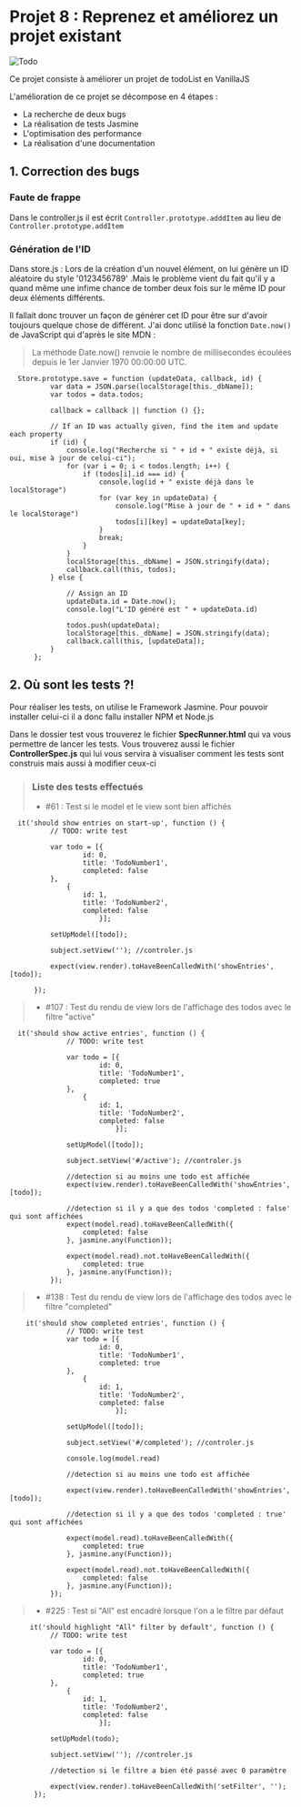 # Projet 8 : Reprenez et améliorez un projet existant

![Todo](https://user.oc-static.com/upload/2017/10/19/15083988221397_Screen%20Shot%202017-10-17%20at%2010.52.21%20AM.png)

Ce projet consiste à améliorer un projet de todoList en VanillaJS

L'amélioration de ce projet se décompose en 4 étapes : 

* La recherche de deux bugs
* La réalisation de tests Jasmine
* L'optimisation des performance 
* La réalisation d'une documentation 

## 1. Correction des bugs 

### Faute de frappe 
Dans le controller.js il est écrit `Controller.prototype.adddItem` au lieu de `Controller.prototype.addItem`

### Génération de l'ID
Dans store.js :
Lors de la création d'un nouvel élément, on lui génère un ID aléatoire du style '0123456789' .Mais le problème vient du fait qu'il y a quand même une infime chance de tomber deux fois sur le même ID pour deux éléments différents.

Il fallait donc trouver un façon de générer cet ID pour être sur d'avoir toujours quelque chose de différent. 
J'ai donc utilisé la fonction `Date.now()` de JavaScript qui d'après le site MDN : 
>La méthode Date.now() renvoie le nombre de millisecondes écoulées depuis le 1er Janvier 1970 00:00:00 UTC.


      Store.prototype.save = function (updateData, callback, id) {
              var data = JSON.parse(localStorage[this._dbName]);
              var todos = data.todos;

              callback = callback || function () {};

              // If an ID was actually given, find the item and update each property
              if (id) {
                  console.log("Recherche si " + id + " existe déjà, si oui, mise à jour de celui-ci");
                  for (var i = 0; i < todos.length; i++) {
                      if (todos[i].id === id) {
                          console.log(id + " existe déjà dans le localStorage")
                          for (var key in updateData) {
                              console.log("Mise à jour de " + id + " dans le localStorage")
                              todos[i][key] = updateData[key];
                          }
                          break;
                      }
                  }
                  localStorage[this._dbName] = JSON.stringify(data);
                  callback.call(this, todos);
              } else {

                  // Assign an ID
                  updateData.id = Date.now();
                  console.log("L'ID généré est " + updateData.id)

                  todos.push(updateData);
                  localStorage[this._dbName] = JSON.stringify(data);
                  callback.call(this, [updateData]);
              }
          };
  
  
## 2. Où sont les tests ?!

Pour réaliser les tests, on utilise le Framework Jasmine.
Pour pouvoir installer celui-ci il a donc fallu installer NPM et Node.js

Dans le dossier test vous trouverez le fichier **SpecRunner.html** qui va vous permettre de lancer les tests. Vous trouverez aussi le fichier **ControllerSpec.js** qui lui vous servira à visualiser comment les tests sont construis mais aussi à modifier ceux-ci 

>### Liste des tests effectués 
>* #61 : Test si le model et le view sont bien affichés

      it('should show entries on start-up', function () {
              // TODO: write test

              var todo = [{
                      id: 0,
                      title: 'TodoNumber1',
                      completed: false
              },
                  {
                      id: 1,
                      title: 'TodoNumber2',
                      completed: false
                          }];

              setUpModel([todo]);

              subject.setView(''); //controler.js

              expect(view.render).toHaveBeenCalledWith('showEntries', [todo]);

          });
>* #107 : Test du rendu de view lors de l'affichage des todos avec le filtre "active"

      it('should show active entries', function () {
                  // TODO: write test

                  var todo = [{
                          id: 0,
                          title: 'TodoNumber1',
                          completed: true
                  },
                      {
                          id: 1,
                          title: 'TodoNumber2',
                          completed: false
                              }];

                  setUpModel([todo]);

                  subject.setView('#/active'); //controler.js

                  //detection si au moins une todo est affichée
                  expect(view.render).toHaveBeenCalledWith('showEntries', [todo]);

                  //detection si il y a que des todos 'completed : false' qui sont affichées
                  expect(model.read).toHaveBeenCalledWith({
                      completed: false
                  }, jasmine.any(Function));

                  expect(model.read).not.toHaveBeenCalledWith({
                      completed: true
                  }, jasmine.any(Function));
              });
              
  >* #138 : Test du rendu de view lors de l'affichage des todos avec le filtre "completed"
  
        it('should show completed entries', function () {
                  // TODO: write test
                  var todo = [{
                          id: 0,
                          title: 'TodoNumber1',
                          completed: true
                  },
                      {
                          id: 1,
                          title: 'TodoNumber2',
                          completed: false
                              }];

                  setUpModel([todo]);

                  subject.setView('#/completed'); //controler.js

                  console.log(model.read)

                  //detection si au moins une todo est affichée

                  expect(view.render).toHaveBeenCalledWith('showEntries', [todo]);

                  //detection si il y a que des todos 'completed : true' qui sont affichées

                  expect(model.read).toHaveBeenCalledWith({
                      completed: true
                  }, jasmine.any(Function));

                  expect(model.read).not.toHaveBeenCalledWith({
                      completed: false
                  }, jasmine.any(Function));
              });
              
   >* #225 : Test si "All" est encadré lorsque l'on a le filtre par défaut
   
         it('should highlight "All" filter by default', function () {
              // TODO: write test

              var todo = [{
                      id: 0,
                      title: 'TodoNumber1',
                      completed: true
              },
                  {
                      id: 1,
                      title: 'TodoNumber2',
                      completed: false
                          }];

              setUpModel(todo);

              subject.setView(''); //controler.js

              //detection si le filtre a bien été passé avec 0 paramètre 

              expect(view.render).toHaveBeenCalledWith('setFilter', '');
          });
              
  

